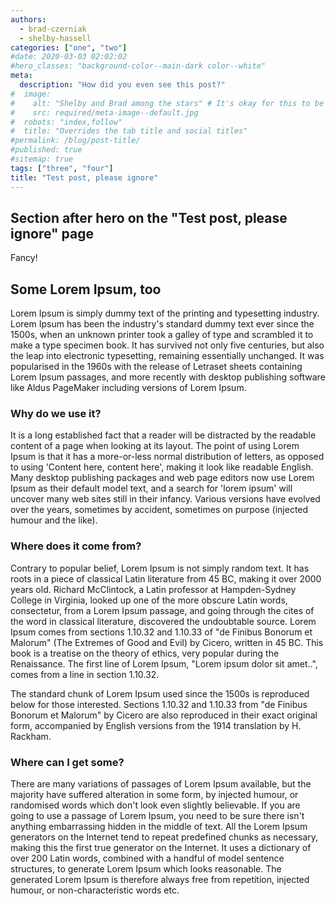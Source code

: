 ```yaml
---
authors:
  - brad-czerniak
  - shelby-hassell
categories: ["one", "two"]
#date: 2020-03-03 02:02:02
#hero_classes: "background-color--main-dark color--white"
meta:
  description: "How did you even see this post?"
#  image:
#    alt: "Shelby and Brad among the stars" # It's okay for this to be empty if the image is decorative
#    src: required/meta-image--default.jpg
#  robots: "index,follow"
#  title: "Overrides the tab title and social titles"
#permalink: /blog/post-title/
#published: true
#sitemap: true
tags: ["three", "four"]
title: "Test post, please ignore"
---
```


## Section after hero on the "Test post, please ignore" page

Fancy!

## Some Lorem Ipsum, too

Lorem Ipsum is simply dummy text of the printing and typesetting industry. Lorem Ipsum has been the industry's standard
dummy text ever since the 1500s, when an unknown printer took a galley of type and scrambled it to make a type specimen
book. It has survived not only five centuries, but also the leap into electronic typesetting, remaining essentially
unchanged. It was popularised in the 1960s with the release of Letraset sheets containing Lorem Ipsum passages, and more
recently with desktop publishing software like Aldus PageMaker including versions of Lorem Ipsum.

### Why do we use it?

It is a long established fact that a reader will be distracted by the readable content of a page when looking at its layout.
The point of using Lorem Ipsum is that it has a more-or-less normal distribution of letters, as opposed to using 'Content
here, content here', making it look like readable English. Many desktop publishing packages and web page editors now use
Lorem Ipsum as their default model text, and a search for 'lorem ipsum' will uncover many web sites still in their infancy.
Various versions have evolved over the years, sometimes by accident, sometimes on purpose (injected humour and the like).

### Where does it come from?

Contrary to popular belief, Lorem Ipsum is not simply random text. It has roots in a piece of classical Latin literature
from 45 BC, making it over 2000 years old. Richard McClintock, a Latin professor at Hampden-Sydney College in Virginia,
looked up one of the more obscure Latin words, consectetur, from a Lorem Ipsum passage, and going through the cites of the
word in classical literature, discovered the undoubtable source. Lorem Ipsum comes from sections 1.10.32 and 1.10.33 of
"de Finibus Bonorum et Malorum" (The Extremes of Good and Evil) by Cicero, written in 45 BC. This book is a treatise on
the theory of ethics, very popular during the Renaissance. The first line of Lorem Ipsum, "Lorem ipsum dolor sit amet..",
comes from a line in section 1.10.32.

The standard chunk of Lorem Ipsum used since the 1500s is reproduced below for those interested. Sections 1.10.32 and 1.10.33
from "de Finibus Bonorum et Malorum" by Cicero are also reproduced in their exact original form, accompanied by English
versions from the 1914 translation by H. Rackham.

### Where can I get some?

There are many variations of passages of Lorem Ipsum available, but the majority have suffered alteration in some form,
by injected humour, or randomised words which don't look even slightly believable. If you are going to use a passage of
Lorem Ipsum, you need to be sure there isn't anything embarrassing hidden in the middle of text. All the Lorem Ipsum
generators on the Internet tend to repeat predefined chunks as necessary, making this the first true generator on the
Internet. It uses a dictionary of over 200 Latin words, combined with a handful of model sentence structures, to generate
Lorem Ipsum which looks reasonable. The generated Lorem Ipsum is therefore always free from repetition, injected humour,
or non-characteristic words etc.
